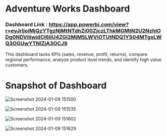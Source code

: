 # Adventure Works Dashboard

### Dashboard Link : https://app.powerbi.com/view?r=eyJrIjoiMjQzYTgzNjMtNTdhZi00ZjczLThkMGMtN2U2NzhlODg0NDViIiwidCI6IjU4ZGI2MjM5LWViOTUtNDQ1YS04MTgxLWQ3OGUwYTNlZjA3OCJ9

This dashboard tacks KPIs (sales, revenue, profit, returns), compare regional performance, analyze product level trends, and identify high value customers.

# Snapshot of Dashboard

![Screenshot 2024-01-09 151500](https://github.com/rishigundla/Power-BI-Dashboards/assets/85453865/e126ad8f-1de0-4b00-ad5c-c1d701b4632c)

![Screenshot 2024-01-09 151535](https://github.com/rishigundla/Power-BI-Dashboards/assets/85453865/6e17a1f3-38ec-422f-9f50-a3f7a4447675)

![Screenshot 2024-01-09 151602](https://github.com/rishigundla/Power-BI-Dashboards/assets/85453865/98a83bf6-b6b4-4ebe-a7d5-30e3a013907c)

![Screenshot 2024-01-09 151629](https://github.com/rishigundla/Power-BI-Dashboards/assets/85453865/944e69ed-85ba-40ae-a5fc-bf42028087cc)
